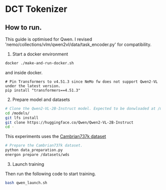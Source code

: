 # DCT Tokenizer

## How to run.

This guide is optimised for Qwen. I revised 'nemo/collections/vlm/qwen2vl/data/task_encoder.py' for compatibility.

1. Start a docker environment

```bash
docker ./make-and-run-docker.sh
```

and inside docker.
```
# Pin Transformers to v4.51.3 since NeMo fw does not support Qwen2-VL under the latest version.
pip install "transformers==4.51.3"
```

2. Prepare model and datasets

```bash
# Clone the Qwen2-VL-2B-Instruct model. Expected to be donwloaded at /models/Qwen2-VL-2B-Instruct.
cd /models/
git lfs install
git clone https://huggingface.co/Qwen/Qwen2-VL-2B-Instruct
cd -
```

This experiments uses the [Cambrian737k dataset](https://huggingface.co/datasets/LanguageBind/Cambrian737k)
```bash
# Prepare the Cambrian737k dataset.
python data_preparation.py
energon prepare /datasets/wds
```

3. Launch training

Then run the following code to start training.
```bash
bash qwen_launch.sh
```

